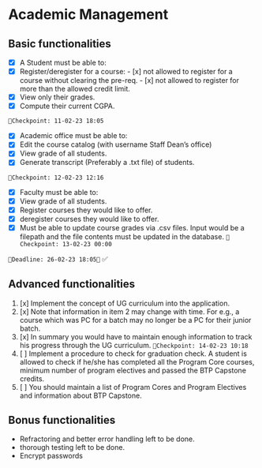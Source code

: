 # Academic Management

## Basic functionalities
- [x]  A Student must be able to: 
  - [x]  Register/deregister for a course:
    - [x]  not allowed to register for a course without clearing the pre-req.
    - [x]  not allowed to register for more than the allowed credit limit.
  - [x]  View only their grades.
  - [x]  Compute their current CGPA. 

   ```📍Checkpoint: 11-02-23 18:05```

- [x]  Academic office must be able to:
  - [x]  Edit the course catalog (with username Staff Dean’s office)
  - [x]  View grade of all students.
  - [x]  Generate transcript (Preferably a .txt file) of students.
   
   ```📍Checkpoint: 12-02-23 12:16```

- [x]  Faculty must be able to:
  - [x]  View grade of all students.
  - [x]  Register courses they would like to offer.
  - [x]  deregister courses they would like to offer.
  - [x]  Must be able to update course grades via .csv files. Input would be a filepath and the file
contents must be updated in the database.
   ```📍Checkpoint: 13-02-23 00:00```

  ```👹Deadline: 26-02-23 18:05👺``` ✅
## Advanced functionalities
1. [x] Implement the concept of UG curriculum into the application.
2. [x] Note that information in item 2 may change with time. For e.g., a course which was PC for a
batch may no longer be a PC for their junior batch.
1. [x] In summary you would have to maintain enough information to track his progress through the UG
curriculum.
   ```📍Checkpoint: 14-02-23 10:18```
1. [ ] Implement a procedure to check for graduation check. A student is allowed to check if he/she has
completed all the Program Core courses, minimum number of program electives and passed the
BTP Capstone credits.
1. [ ] You should maintain a list of Program Cores and Program Electives and information about BTP
Capstone.

## Bonus functionalities
- Refractoring and better error handling left to be done.
- thorough testing left to be done.
- Encrypt passwords